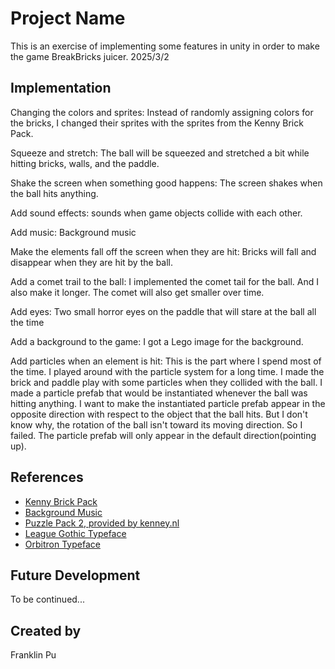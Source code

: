 # Project Name
This is an exercise of implementing some features in unity in order to make the game BreakBricks juicer.
2025/3/2

## Implementation
Changing the colors and sprites: Instead of randomly assigning colors for the bricks, I changed their sprites with the sprites from the Kenny Brick Pack.

Squeeze and stretch: The ball will be squeezed and stretched a bit while hitting bricks, walls, and the paddle.

Shake the screen when something good happens: The screen shakes when the ball hits anything.

Add sound effects: sounds when game objects collide with each other.

Add music: Background music

Make the elements fall off the screen when they are hit: Bricks will fall and disappear when they are hit by the ball.

Add a comet trail to the ball: I implemented the comet tail for the ball. And I also make it longer. The comet will also get smaller over time.

Add eyes: Two small horror eyes on the paddle that will stare at the ball all the time

Add a background to the game: I got a Lego image for the background.

Add particles when an element is hit: This is the part where I spend most of the time. I played around with the particle system for a long time. I made the brick and paddle play with some particles when they collided with the ball. I made a particle prefab that would be instantiated whenever the ball was hitting anything. I want to make the instantiated particle prefab appear in the opposite direction with respect to the object that the ball hits. But I don't know why, the rotation of the ball isn't toward its moving direction. So I failed. The particle prefab will only appear in the default direction(pointing up). 

## References
 * [Kenny Brick Pack](https://kenney.nl/assets/brick-pack)
 * [Background Music](https://nebula-audio.itch.io/free-sf-electronic-music-pixel-perfect/comments)
 * [Puzzle Pack 2, provided by kenney.nl](https://kenney.nl/assets/puzzle-pack-2)
 * [League Gothic Typeface](https://www.theleagueofmoveabletype.com/league-gothic)
 * [Orbitron Typeface](https://www.theleagueofmoveabletype.com/orbitron)

## Future Development
To be continued...

## Created by
Franklin Pu
